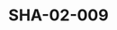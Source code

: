 ---
pid: SHA-02-009
title: SHA-02-009
language: ar
original_label: 
rights: شرحبيل احمد
location_of_original: شرحبيل احمد
photographer_or_studio: 
scanned_from: photograph 12.2 by 16.4
_date: '1962'
location: اريتريا، اسمرا
description: جمهور امام سينيما امباير
additional_notes: اقيم فيه حفل شرحبيل احمد
permission_display: 'yes'
on_server: 'yes'
on_website: 'no'
permalink: /photopages/ar/SHA-02-009
layout: photo-page
---